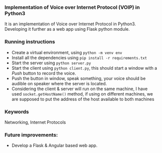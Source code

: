 ### Implementation of Voice over Internet Protocol (VOIP) in Python3
It is an implementation of Voice over Internet Protocol in Python3. Developing it further as a web app using Flask python module.

### Running instructions
- Create a virtual environment, using `python -m venv env`
- Install all the dependencies using `pip install -r requirements.txt`
- Start the server using `python server.py`
- Start the client using `python client.py`, this should start a window with a _Push_ button to record the voice. 
- Push the button in window, speak something, your voice should be audible on speaker where the server is located. 
- Considering the client & server will run on the same machine, I have used `socket.getHostName()` method, if using on different machines, we are supposed to put the address of the host available to both machines

### Keywords
Networking, Internet Protocols

### Future improvements: 
- Develop a Flask & Angular based web app.
